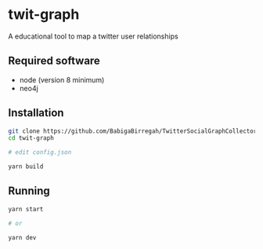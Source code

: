# twit-graph

A educational tool to map a twitter user relationships

## Required software

  - node (version 8 minimum)
  - neo4j

## Installation

```sh
git clone https://github.com/BabigaBirregah/TwitterSocialGraphCollector.git twit-graph
cd twit-graph

# edit config.json

yarn build
```

## Running

```sh
yarn start

# or

yarn dev
```
